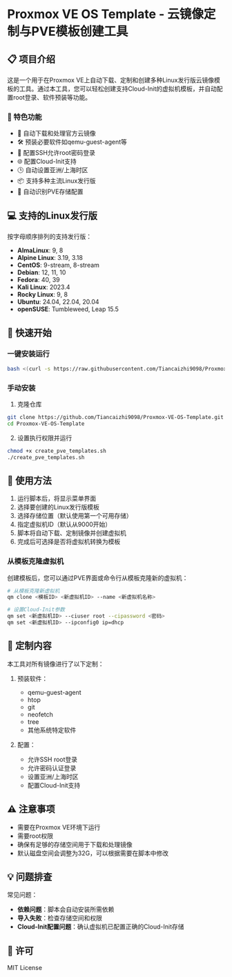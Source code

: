 # Proxmox VE OS Template - 云镜像定制与PVE模板创建工具

## 📋 项目介绍

这是一个用于在Proxmox VE上自动下载、定制和创建多种Linux发行版云镜像模板的工具。通过本工具，您可以轻松创建支持Cloud-Init的虚拟机模板，并自动配置root登录、软件预装等功能。

### 🌟 特色功能

- 🔄 自动下载和处理官方云镜像
- 🛠️ 预装必要软件如qemu-guest-agent等
- 🔐 配置SSH允许root密码登录
- 🌐 配置Cloud-Init支持
- 🕒 自动设置亚洲/上海时区
- 📦 支持多种主流Linux发行版
- 🧩 自动识别PVE存储配置

## 💻 支持的Linux发行版

按字母顺序排列的支持发行版：

- **AlmaLinux**: 9, 8
- **Alpine Linux**: 3.19, 3.18
- **CentOS**: 9-stream, 8-stream
- **Debian**: 12, 11, 10
- **Fedora**: 40, 39
- **Kali Linux**: 2023.4
- **Rocky Linux**: 9, 8
- **Ubuntu**: 24.04, 22.04, 20.04
- **openSUSE**: Tumbleweed, Leap 15.5

## 🚀 快速开始

### 一键安装运行

```bash
bash <(curl -s https://raw.githubusercontent.com/Tiancaizhi9098/Proxmox-VE-OS-Template/main/create_pve_templates.sh)
```

### 手动安装

1. 克隆仓库
```bash
git clone https://github.com/Tiancaizhi9098/Proxmox-VE-OS-Template.git
cd Proxmox-VE-OS-Template
```

2. 设置执行权限并运行
```bash
chmod +x create_pve_templates.sh
./create_pve_templates.sh
```

## 📝 使用方法

1. 运行脚本后，将显示菜单界面
2. 选择要创建的Linux发行版模板
3. 选择存储位置（默认使用第一个可用存储）
4. 指定虚拟机ID（默认从9000开始）
5. 脚本将自动下载、定制镜像并创建虚拟机
6. 完成后可选择是否将虚拟机转换为模板

### 从模板克隆虚拟机

创建模板后，您可以通过PVE界面或命令行从模板克隆新的虚拟机：

```bash
# 从模板克隆新虚拟机
qm clone <模板ID> <新虚拟机ID> --name <新虚拟机名称>

# 设置Cloud-Init参数
qm set <新虚拟机ID> --ciuser root --cipassword <密码>
qm set <新虚拟机ID> --ipconfig0 ip=dhcp
```

## 🔧 定制内容

本工具对所有镜像进行了以下定制：

1. 预装软件：
   - qemu-guest-agent
   - htop
   - git
   - neofetch
   - tree
   - 其他系统特定软件

2. 配置：
   - 允许SSH root登录
   - 允许密码认证登录
   - 设置亚洲/上海时区
   - 配置Cloud-Init支持

## ⚠️ 注意事项

- 需要在Proxmox VE环境下运行
- 需要root权限
- 确保有足够的存储空间用于下载和处理镜像
- 默认磁盘空间会调整为32G，可以根据需要在脚本中修改

## 💡 问题排查

常见问题：

- **依赖问题**：脚本会自动安装所需依赖
- **导入失败**：检查存储空间和权限
- **Cloud-Init配置问题**：确认虚拟机已配置正确的Cloud-Init存储

## 📜 许可

MIT License 
